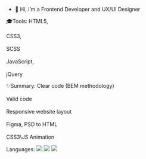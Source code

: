 - 👋 Hi, I’m a Frontend Developer and UX/UI Designer

🎓Tools:
HTML5, <br></br>
CSS3,<br></br> SCSS<br></br>
JavaScript,<br></br> jQuery

✨Summary:
Clear code (BEM methodology)<br></br>
Valid code<br></br>
Responsive website layout<br></br>
Figma, PSD to HTML<br></br>
CSS3\JS Animation

Languages:
<img src="[[https://camo.githubusercontent.com/4208cb892877e823dec1a906d58b222160f9b18d7f27c7295f0802ef37eb001d/68747470733a2f2f696d672e736869656c64732e696f2f62616467652f2d534153532d3030303f7374796c653d666f722d7468652d6261646765266c6f676f3d53617373266c6f676f436f6c6f723d636536373961](https://camo.githubusercontent.com/97b109debf4a33818a6de7d18cfeaa8e4ff3e6e510aacd913865cab1c9b56ce8/68747470733a2f2f696d672e736869656c64732e696f2f62616467652f2d4a4156415343524950542d3030303f7374796c653d666f722d7468652d6261646765266c6f676f3d4a617661536372697074266c6f676f436f6c6f723d656664383164)](https://camo.githubusercontent.com/3798c64179d586384ad7bd14701976e9c53b771e3fe009d049cbe6e3d0fd6f7c/68747470733a2f2f696d672e736869656c64732e696f2f62616467652f2d4353532d3030303f7374796c653d666f722d7468652d6261646765266c6f676f3d43535333266c6f676f436f6c6f723d323936356631)](https://camo.githubusercontent.com/352c4ea378372298b3fa57c2082c79f65ea16ccf9321cc3195425dece26daa17/68747470733a2f2f696d672e736869656c64732e696f2f62616467652f2d48544d4c2d3030303f7374796c653d666f722d7468652d6261646765266c6f676f3d48544d4c35266c6f676f436f6c6f723d653536323239)">
<img src="[[https://camo.githubusercontent.com/4208cb892877e823dec1a906d58b222160f9b18d7f27c7295f0802ef37eb001d/68747470733a2f2f696d672e736869656c64732e696f2f62616467652f2d534153532d3030303f7374796c653d666f722d7468652d6261646765266c6f676f3d53617373266c6f676f436f6c6f723d636536373961](https://camo.githubusercontent.com/97b109debf4a33818a6de7d18cfeaa8e4ff3e6e510aacd913865cab1c9b56ce8/68747470733a2f2f696d672e736869656c64732e696f2f62616467652f2d4a4156415343524950542d3030303f7374796c653d666f722d7468652d6261646765266c6f676f3d4a617661536372697074266c6f676f436f6c6f723d656664383164)](https://camo.githubusercontent.com/3798c64179d586384ad7bd14701976e9c53b771e3fe009d049cbe6e3d0fd6f7c/68747470733a2f2f696d672e736869656c64732e696f2f62616467652f2d4353532d3030303f7374796c653d666f722d7468652d6261646765266c6f676f3d43535333266c6f676f436f6c6f723d323936356631)">
<img src="[https://camo.githubusercontent.com/4208cb892877e823dec1a906d58b222160f9b18d7f27c7295f0802ef37eb001d/68747470733a2f2f696d672e736869656c64732e696f2f62616467652f2d534153532d3030303f7374796c653d666f722d7468652d6261646765266c6f676f3d53617373266c6f676f436f6c6f723d636536373961](https://camo.githubusercontent.com/97b109debf4a33818a6de7d18cfeaa8e4ff3e6e510aacd913865cab1c9b56ce8/68747470733a2f2f696d672e736869656c64732e696f2f62616467652f2d4a4156415343524950542d3030303f7374796c653d666f722d7468652d6261646765266c6f676f3d4a617661536372697074266c6f676f436f6c6f723d656664383164)">
